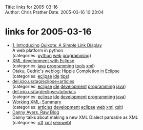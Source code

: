 Title: links for 2005-03-16  
Author: Chris Prather
Date: 2005-03-16 10:23:04

# links for 2005-03-16
<ul class="delicious">
	<li>
		<div class="delicious-link"><a href="http://www.quixote.ca/learn/1.html">1. Introducing Quixote: A Simple Link Display</a></div>
		<div class="delicious-extended">A web platform in python</div>
		<div class="delicious-categories">(categories: <a href="http://del.icio.us/perigrin/python">python</a> <a href="http://del.icio.us/perigrin/web">web</a> <a href="http://del.icio.us/perigrin/programming">programming</a>)</div>
	</li>
	<li>
		<div class="delicious-link"><a href="http://www-106.ibm.com/developerworks/library/os-ecxml/">XML development with Eclipse</a></div>
		<div class="delicious-categories">(categories: <a href="http://del.icio.us/perigrin/java">java</a> <a href="http://del.icio.us/perigrin/programming">programming</a> <a href="http://del.icio.us/perigrin/tools">tools</a> <a href="http://del.icio.us/perigrin/xml">xml</a>)</div>
	</li>
	<li>
		<div class="delicious-link"><a href="http://beust.com/weblog/archives/000258.html">Otaku, Cedric's weblog: Hippie Completion in Eclipse</a></div>
		<div class="delicious-categories">(categories: <a href="http://del.icio.us/perigrin/eclipse">eclipse</a> <a href="http://del.icio.us/perigrin/ide">ide</a> <a href="http://del.icio.us/perigrin/tips">tips</a>)</div>
	</li>
	<li>
		<div class="delicious-link"><a href="http://del.icio.us/tag/eclipse+articles">del.icio.us/tag/eclipse+articles</a></div>
		<div class="delicious-categories">(categories: <a href="http://del.icio.us/perigrin/eclipse">eclipse</a> <a href="http://del.icio.us/perigrin/ide">ide</a> <a href="http://del.icio.us/perigrin/development">development</a> <a href="http://del.icio.us/perigrin/programming">programming</a> <a href="http://del.icio.us/perigrin/java">java</a>)</div>
	</li>
	<li>
		<div class="delicious-link"><a href="http://del.icio.us/tag/eclipse+tutorials">del.icio.us/tag/eclipse+tutorials</a></div>
		<div class="delicious-categories">(categories: <a href="http://del.icio.us/perigrin/eclipse">eclipse</a> <a href="http://del.icio.us/perigrin/ide">ide</a> <a href="http://del.icio.us/perigrin/development">development</a> <a href="http://del.icio.us/perigrin/programming">programming</a> <a href="http://del.icio.us/perigrin/java">java</a>)</div>
	</li>
	<li>
		<div class="delicious-link"><a href="http://www-106.ibm.com/developerworks/xml/library/x-wxxmcol.html">Working XML: Summary</a></div>
		<div class="delicious-categories">(categories: <a href="http://del.icio.us/perigrin/articles">articles</a> <a href="http://del.icio.us/perigrin/development">development</a> <a href="http://del.icio.us/perigrin/eclipse">eclipse</a> <a href="http://del.icio.us/perigrin/web">web</a> <a href="http://del.icio.us/perigrin/xml">xml</a> <a href="http://del.icio.us/perigrin/xslt">xslt</a>)</div>
	</li>
	<li>
		<div class="delicious-link"><a href="http://dannyayers.com/archives/2005/03/16/xml-andor-rdf/">Danny Ayers, Raw Blog</a></div>
		<div class="delicious-extended">Danny talks about making a new XML Dialect parsable as XML</div>
		<div class="delicious-categories">(categories: <a href="http://del.icio.us/perigrin/rdf">rdf</a> <a href="http://del.icio.us/perigrin/xml">xml</a> <a href="http://del.icio.us/perigrin/semweb">semweb</a>)</div>
	</li>
</ul>


